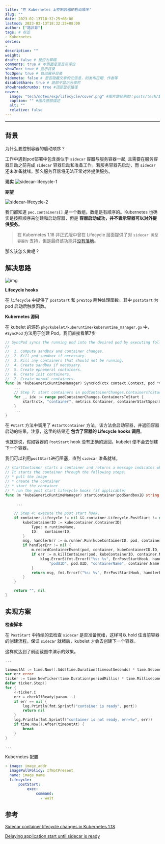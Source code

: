 ```yaml
---
title: "在 Kubernetes 上控制容器的启动顺序"
slug: ""
date: 2023-02-13T18:32:25+08:00
lastmod: 2023-02-13T18:32:25+08:00
author: ["路非非"]
tags: # 标签
- Kubernetes
series:
-
description: ""
weight:
draft: false # 是否为草稿
comments: true # 本页面是否显示评论
showToc: true # 显示目录
TocOpen: true # 自动展开目录
hidemeta: false # 是否隐藏文章的元信息，如发布日期、作者等
disableShare: true # 底部不显示分享栏
showbreadcrumbs: true #顶部显示路径
cover:
  image: "tech/notes/exp/lifecycle/cover.png" #图片路径例如：posts/tech/123/123.png
  caption: "" #图片底部描述
  alt: ""
  relative: false
---
```


--- 
## 背景

为什么要控制容器的启动顺序？

工作中遇到pod部署中包含类似于 `sidecar` 容器与服务容器一起, 且需要在服务容器启动之前完成 `sidecar` 容器启动和准备工作。若服务容器先启动，而 `sidecar` 还未准备就绪，那么服务容器将无法正常对外提供服务。

**现实**
![sidecar-lifecycle-1](sidecarlifecycle1.gif)

**期望**

![sidecar-lifecycle-2](sidecarlifecycle2.gif)

我们都知道 `pec.containers[]` 是一个数组，数组是有顺序的。Kubernetes 也确实是按照顺序来创建和启动容器，但是 **容器启动成功，并不表示容器可以对外提供服务**。

>在 Kubernetes 1.18 非正式版中曾在 Lifecycle 层面提供了对 `sidecar 类型容器的` 支持，但是最终该功能并[没有落地](https://github.com/kubernetes/enhancements/issues/753#issuecomment-713471597)。

那么该怎么做呢？

## 解决思路

![img](process.jpg)

**Lifecycle hooks**

在 `lifecycle` 中提供了 `postStart` 和 `preStop` 两种处理函数。其中 `postStart` 为 pod 启动后触发函数。

**Kubernetes 源码**

在 kubelet 的源码 `pkg/kubelet/kuberuntime/kuberuntime_manager.go` 中，`#SyncPod` 方法用于创建 Pod，我们直接看第7步

```go
// SyncPod syncs the running pod into the desired pod by executing following steps:
//
//  1. Compute sandbox and container changes.
//  2. Kill pod sandbox if necessary.
//  3. Kill any containers that should not be running.
//  4. Create sandbox if necessary.
//  5. Create ephemeral containers.
//  6. Create init containers.
//  7. Create normal containers.
func (m *kubeGenericRuntimeManager) SyncPod(ctx context.Context, pod *v1.Pod, podStatus *kubecontainer.PodStatus, pullSecrets []v1.Secret, backOff *flowcontrol.Backoff) (result kubecontainer.PodSyncResult) {
    ...
    // Step 7: start containers in podContainerChanges.ContainersToStart.
	for _, idx := range podContainerChanges.ContainersToStart {
		start(ctx, "container", metrics.Container, containerStartSpec(&pod.Spec.Containers[idx]))
	}
    ...
}
```

在 `#start` 方法中调用了 `#startContainer` 方法，该方法会启动容器，并返回容器启动的结果。注意，这里的结果还 **包含了容器的 Lifecycle hooks 调用**。

也就是说，假如容器的 `PostStart` hook 没有正确的返回，kubelet 便不会去创建下一个容器。

我们可以利用`postStart`进行阻塞，直到 `sidecar` 准备就绪。

```go
// startContainer starts a container and returns a message indicates why it is failed on error.
// It starts the container through the following steps:
// * pull the image
// * create the container
// * start the container
// * run the post start lifecycle hooks (if applicable)
func (m *kubeGenericRuntimeManager) startContainer(podSandboxID string, podSandboxConfig *runtimeapi.PodSandboxConfig, spec *startSpec, pod *v1.Pod, podStatus *kubecontainer.PodStatus, pullSecrets []v1.Secret, podIP string, podIPs []string) (string, error) {
     
     ...
     
	// Step 4: execute the post start hook.
	if container.Lifecycle != nil && container.Lifecycle.PostStart != nil {
		kubeContainerID := kubecontainer.ContainerID{
			Type: m.runtimeName,
			ID:   containerID,
		}
		msg, handlerErr := m.runner.Run(kubeContainerID, pod, container, container.Lifecycle.PostStart)
		if handlerErr != nil {
			m.recordContainerEvent(pod, container, kubeContainerID.ID, v1.EventTypeWarning, events.FailedPostStartHook, msg)
			if err := m.killContainer(pod, kubeContainerID, container.Name, "FailedPostStartHook", reasonFailedPostStartHook, nil); err != nil {
				klog.ErrorS(fmt.Errorf("%s: %v", ErrPostStartHook, handlerErr), "Failed to kill container", "pod", klog.KObj(pod),
					"podUID", pod.UID, "containerName", container.Name, "containerID", kubeContainerID.String())
			}
			return msg, fmt.Errorf("%s: %v", ErrPostStartHook, handlerErr)
		}
	}

	return "", nil
}
```

## 实现方案

**检查脚本**

在 `PostStart` 中持续的去检查 `sidecar` 是否准备就绪，这样可以 hold 住当前容器的创建流程。保证 `sidecar` 就绪后，kubelet 才会去创建下一个容器。

这样就达到了前面截图中演示的效果。

```go
...

timeoutAt := time.Now().Add(time.Duration(timeoutSeconds) * time.Second)
var err error
ticker := time.NewTicker(time.Duration(periodMillis) * time.Millisecond)
defer ticker.Stop()
for {
	<-ticker.C
	err = checkIfReady(param...)
	if err == nil {
		log.Println(fmt.Sprintf("container is ready", port))
		return nil
	}
    log.Println(fmt.Sprintf("container is not ready, err=%v", err))
	if time.Now().After(timeoutAt) {
		break
	}
}

...
```

Kubernetes 配置

```yaml
- image: image_addr
  imagePullPolicy: IfNotPresent
  name: image_name
  lifecycle:
      postStart:
          exec:
              command:
                - wait
```

## 参考
[Sidecar container lifecycle changes in Kubernetes 1.18](https://banzaicloud.com/blog/k8s-sidecars/)

[Delaying application start until sidecar is ready](https://medium.com/@marko.luksa/delaying-application-start-until-sidecar-is-ready-2ec2d21a7b74)